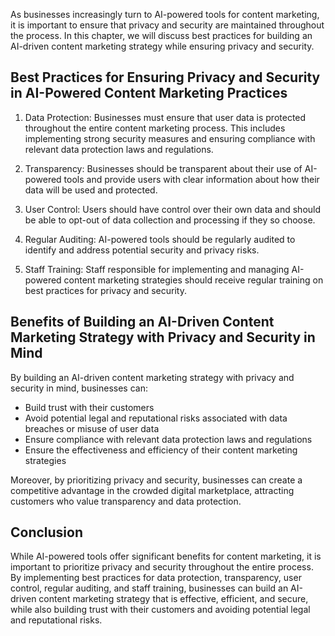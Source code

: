 
As businesses increasingly turn to AI-powered tools for content marketing, it is important to ensure that privacy and security are maintained throughout the process. In this chapter, we will discuss best practices for building an AI-driven content marketing strategy while ensuring privacy and security.

Best Practices for Ensuring Privacy and Security in AI-Powered Content Marketing Practices
------------------------------------------------------------------------------------------

1. Data Protection: Businesses must ensure that user data is protected throughout the entire content marketing process. This includes implementing strong security measures and ensuring compliance with relevant data protection laws and regulations.

2. Transparency: Businesses should be transparent about their use of AI-powered tools and provide users with clear information about how their data will be used and protected.

3. User Control: Users should have control over their own data and should be able to opt-out of data collection and processing if they so choose.

4. Regular Auditing: AI-powered tools should be regularly audited to identify and address potential security and privacy risks.

5. Staff Training: Staff responsible for implementing and managing AI-powered content marketing strategies should receive regular training on best practices for privacy and security.

Benefits of Building an AI-Driven Content Marketing Strategy with Privacy and Security in Mind
----------------------------------------------------------------------------------------------

By building an AI-driven content marketing strategy with privacy and security in mind, businesses can:

* Build trust with their customers
* Avoid potential legal and reputational risks associated with data breaches or misuse of user data
* Ensure compliance with relevant data protection laws and regulations
* Ensure the effectiveness and efficiency of their content marketing strategies

Moreover, by prioritizing privacy and security, businesses can create a competitive advantage in the crowded digital marketplace, attracting customers who value transparency and data protection.

Conclusion
----------

While AI-powered tools offer significant benefits for content marketing, it is important to prioritize privacy and security throughout the entire process. By implementing best practices for data protection, transparency, user control, regular auditing, and staff training, businesses can build an AI-driven content marketing strategy that is effective, efficient, and secure, while also building trust with their customers and avoiding potential legal and reputational risks.
